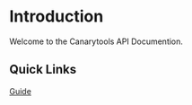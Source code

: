# Introduction 

Welcome to the Canarytools API Documention.


## Quick Links

[Guide](/guide/getting-started)
